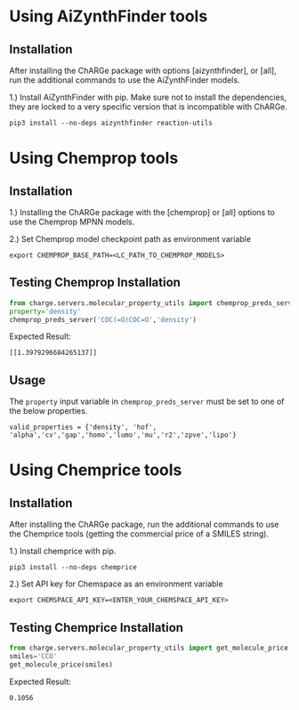 # Using AiZynthFinder tools
## Installation
After installing the ChARGe package with options [aizynthfinder], or
[all], run the additional commands to use the AiZynthFinder models.

1.) Install AiZynthFinder with pip.  Make sure not to install the
dependencies, they are locked to a very specific version that is
incompatible with ChARGe.
```
pip3 install --no-deps aizynthfinder reaction-utils
```

# Using Chemprop tools
## Installation
1.) Installing the ChARGe package with the [chemprop] or [all] options to use the Chemprop MPNN models.

2.) Set Chemprop model checkpoint path as environment variable
```
export CHEMPROP_BASE_PATH=<LC_PATH_TO_CHEMPROP_MODELS>
```
## Testing Chemprop Installation
```python
from charge.servers.molecular_property_utils import chemprop_preds_server
property='density'
chemprop_preds_server('COC(=O)COC=O','density')
```
Expected Result:
```
[[1.3979296684265137]]
```

## Usage
The `property` input variable in `chemprop_preds_server` must be set to one of the below properties.
```
valid_properties = {'density', 'hof', 'alpha','cv','gap','homo','lumo','mu','r2','zpve','lipo'}
```
# Using Chemprice tools
## Installation
After installing the ChARGe package, run the additional commands to use the Chemprice tools (getting the commercial price of a SMILES string).

1.) Install chemprice with pip.
```
pip3 install --no-deps chemprice
```

2.) Set API key for Chemspace as an environment variable
```
export CHEMSPACE_API_KEY=<ENTER_YOUR_CHEMSPACE_API_KEY>
```
## Testing Chemprice Installation
```python
from charge.servers.molecular_property_utils import get_molecule_price
smiles='CCO'
get_molecule_price(smiles)
```
Expected Result:
```
0.1056
```
